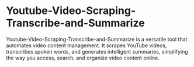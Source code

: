 # Youtube-Video-Scraping-Transcribe-and-Summarize
 
Youtube-Video-Scraping-Transcribe-and-Summarize is a versatile tool that automates video content management. It scrapes YouTube videos, transcribes spoken words, and generates intelligent summaries, simplifying the way you access, search, and organize video content online.
